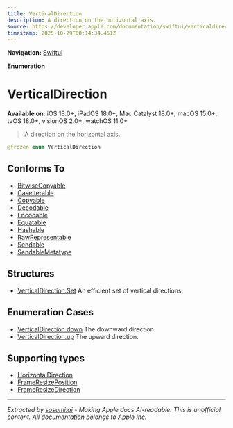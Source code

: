 ```yaml
---
title: VerticalDirection
description: A direction on the horizontal axis.
source: https://developer.apple.com/documentation/swiftui/verticaldirection
timestamp: 2025-10-29T00:14:34.461Z
---
```


**Navigation:** [Swiftui](/documentation/swiftui)

**Enumeration**

# VerticalDirection

**Available on:** iOS 18.0+, iPadOS 18.0+, Mac Catalyst 18.0+, macOS 15.0+, tvOS 18.0+, visionOS 2.0+, watchOS 11.0+

> A direction on the horizontal axis.

```swift
@frozen enum VerticalDirection
```

## Conforms To

- [BitwiseCopyable](/documentation/Swift/BitwiseCopyable)
- [CaseIterable](/documentation/Swift/CaseIterable)
- [Copyable](/documentation/Swift/Copyable)
- [Decodable](/documentation/Swift/Decodable)
- [Encodable](/documentation/Swift/Encodable)
- [Equatable](/documentation/Swift/Equatable)
- [Hashable](/documentation/Swift/Hashable)
- [RawRepresentable](/documentation/Swift/RawRepresentable)
- [Sendable](/documentation/Swift/Sendable)
- [SendableMetatype](/documentation/Swift/SendableMetatype)

## Structures

- [VerticalDirection.Set](/documentation/swiftui/verticaldirection/set) An efficient set of vertical directions.

## Enumeration Cases

- [VerticalDirection.down](/documentation/swiftui/verticaldirection/down) The downward direction.
- [VerticalDirection.up](/documentation/swiftui/verticaldirection/up) The upward direction.

## Supporting types

- [HorizontalDirection](/documentation/swiftui/horizontaldirection)
- [FrameResizePosition](/documentation/swiftui/frameresizeposition)
- [FrameResizeDirection](/documentation/swiftui/frameresizedirection)

---

*Extracted by [sosumi.ai](https://sosumi.ai) - Making Apple docs AI-readable.*
*This is unofficial content. All documentation belongs to Apple Inc.*
